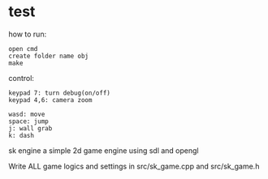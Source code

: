 # test
how to run: 

    open cmd
    create folder name obj
    make 

control:

    keypad 7: turn debug(on/off)
    keypad 4,6: camera zoom

    wasd: move
    space: jump
    j: wall grab
    k: dash


sk engine
a simple 2d game engine using sdl and opengl

Write ALL game logics and settings in src/sk_game.cpp and src/sk_game.h

